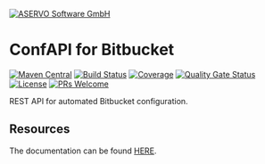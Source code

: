 [![ASERVO Software GmbH](https://aservo.github.io/img/aservo_atlassian_banner.png)](https://www.aservo.com/en/atlassian)

ConfAPI for Bitbucket
=====================

[![Maven Central](https://maven-badges.herokuapp.com/maven-central/de.aservo/confapi-bitbucket-plugin/badge.svg)](https://maven-badges.herokuapp.com/maven-central/de.aservo/confapi-bitbucket-plugin)
[![Build Status](https://github.com/aservo/confapi-bitbucket-plugin/actions/workflows/ci_main.yaml/badge.svg)](https://github.com/aservo/confapi-bitbucket-plugin/actions/workflows/ci_main.yaml)
[![Coverage](https://sonarcloud.io/api/project_badges/measure?project=aservo_confapi-bitbucket-plugin&metric=coverage)](https://sonarcloud.io/dashboard?id=aservo_confapi-bitbucket-plugin)
[![Quality Gate Status](https://sonarcloud.io/api/project_badges/measure?project=aservo_confapi-bitbucket-plugin&metric=alert_status)](https://sonarcloud.io/dashboard?id=aservo_confapi-bitbucket-plugin)
[![License](https://img.shields.io/badge/License-Apache%202.0-blue.svg)](https://opensource.org/licenses/Apache-2.0)
[![PRs Welcome](https://img.shields.io/badge/PRs-welcome-brightgreen.svg?style=flat-square)](http://makeapullrequest.com)

REST API for automated Bitbucket configuration.

Resources
---------

The documentation can be found [HERE](index.adoc).
